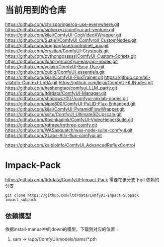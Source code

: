 # 当前用到的仓库
https://github.com/chrisgoringe/cg-use-everywhere.git
https://github.com/sipherxyz/comfyui-art-venture.git
https://github.com/kijai/ComfyUI-CogVideoXWrapper.git
https://github.com/Suzie1/ComfyUI_Comfyroll_CustomNodes.git
https://github.com/huggingface/controlnet_aux.git
https://github.com/crystian/ComfyUI-Crystools.git
https://github.com/pythongosssss/ComfyUI-Custom-Scripts.git
https://github.com/lldacing/comfyui-easyapi-nodes.git
https://github.com/yolain/ComfyUI-Easy-Use.git
https://github.com/cubiq/ComfyUI_essentials.git
https://github.com/kijai/ComfyUI-FluxTrainer.git
https://github.com/ali-vilab/In-Context-LoRA.git
https://github.com/kijai/ComfyUI-KJNodes.git
https://github.com/heshengtao/comfyui_LLM_party.git
https://github.com/ltdrdata/ComfyUI-Manager.git
https://github.com/shadowcz007/comfyui-mixlab-nodes.git
https://github.com/sipie800/ComfyUI-PuLID-Flux-Enhanced.git
https://github.com/kijai/ComfyUI-PyramidFlowWrapper.git
https://github.com/ssitu/ComfyUI_UltimateSDUpscale.git
https://github.com/Kosinkadink/ComfyUI-VideoHelperSuite.git
https://github.com/rgthree/rgthree-comfy.git
https://github.com/WASasquatch/was-node-suite-comfyui.git
https://github.com/XLabs-AI/x-flux-comfyui.git

https://github.com/kaibioinfo/ComfyUI_AdvancedRefluxControl

# Impack-Pack
https://github.com/ltdrdata/ComfyUI-Impact-Pack
需要在该分支下git 依赖的分支
```shell
git clone https://github.com/ltdrdata/ComfyUI-Impact-Subpack impact_subpack
```
## 依赖模型
依据install-manual中的down的模型，下载到对应的位置：
1. sam -> /app/ComfyUI/models/sams/*.pth
